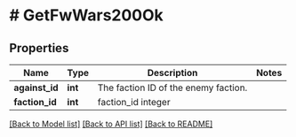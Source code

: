 # # GetFwWars200Ok

## Properties

Name | Type | Description | Notes
------------ | ------------- | ------------- | -------------
**against_id** | **int** | The faction ID of the enemy faction. |
**faction_id** | **int** | faction_id integer |

[[Back to Model list]](../../README.md#models) [[Back to API list]](../../README.md#endpoints) [[Back to README]](../../README.md)
